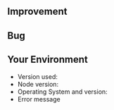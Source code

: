 <!--
First Of All, Thanks for your contribution.

It's an open source project, I share my free time here and in others [open source projects](https://tiagoporto.github.io).

Maybe I'll take time until I close this issue. Please, don't get discouraged, your contribution will make it's better project.

To help me close this issue fast please provide some usefull infos.
-->

## Improvement
<!-- If suggesting a change/improvement, explain the difference from current behavior -->


## Bug
<!-- If describing a bug, tell me what happens -->


## Your Environment
<!-- Include as many relevant details about the environment you experienced the bug in -->
* Version used:
* Node version:
* Operating System and version:
* Error message
  ```
  ```
